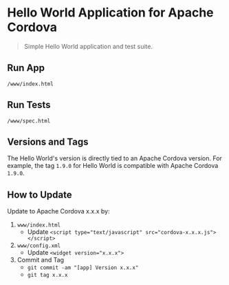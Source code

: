 # Hello World Application for Apache Cordova

> Simple Hello World application and test suite.

## Run App

    /www/index.html

## Run Tests

    /www/spec.html

## Versions and Tags

The Hello World's version is directly tied to an Apache Cordova version.
For example, the tag `1.9.0` for Hello World is compatible with
Apache Cordova `1.9.0`.

## How to Update

Update to Apache Cordova x.x.x by:

1. `www/index.html`
    - Update `<script type="text/javascript" src="cordova-x.x.x.js"></script>`
2. `www/config.xml`
    - Update `<widget version="x.x.x">`
3. Commit and Tag
    - `git commit -am "[app] Version x.x.x"`
    - `git tag x.x.x`

